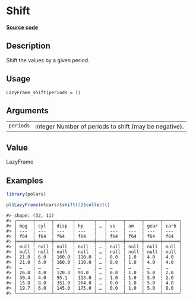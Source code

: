 

# Shift

[**Source code**](https://github.com/pola-rs/r-polars/tree/f1aede4d7d7f090c98651365a4120a8232503a4d/R/lazyframe__lazy.R#L933)

## Description

Shift the values by a given period.

## Usage

<pre><code class='language-R'>LazyFrame_shift(periods = 1)
</code></pre>

## Arguments

<table>
<tr>
<td style="white-space: nowrap; font-family: monospace; vertical-align: top">
<code id="LazyFrame_shift_:_periods">periods</code>
</td>
<td>
integer Number of periods to shift (may be negative).
</td>
</tr>
</table>

## Value

LazyFrame

## Examples

``` r
library(polars)

pl$LazyFrame(mtcars)$shift(2)$collect()
```

    #> shape: (32, 11)
    #> ┌──────┬──────┬───────┬───────┬───┬──────┬──────┬──────┬──────┐
    #> │ mpg  ┆ cyl  ┆ disp  ┆ hp    ┆ … ┆ vs   ┆ am   ┆ gear ┆ carb │
    #> │ ---  ┆ ---  ┆ ---   ┆ ---   ┆   ┆ ---  ┆ ---  ┆ ---  ┆ ---  │
    #> │ f64  ┆ f64  ┆ f64   ┆ f64   ┆   ┆ f64  ┆ f64  ┆ f64  ┆ f64  │
    #> ╞══════╪══════╪═══════╪═══════╪═══╪══════╪══════╪══════╪══════╡
    #> │ null ┆ null ┆ null  ┆ null  ┆ … ┆ null ┆ null ┆ null ┆ null │
    #> │ null ┆ null ┆ null  ┆ null  ┆ … ┆ null ┆ null ┆ null ┆ null │
    #> │ 21.0 ┆ 6.0  ┆ 160.0 ┆ 110.0 ┆ … ┆ 0.0  ┆ 1.0  ┆ 4.0  ┆ 4.0  │
    #> │ 21.0 ┆ 6.0  ┆ 160.0 ┆ 110.0 ┆ … ┆ 0.0  ┆ 1.0  ┆ 4.0  ┆ 4.0  │
    #> │ …    ┆ …    ┆ …     ┆ …     ┆ … ┆ …    ┆ …    ┆ …    ┆ …    │
    #> │ 26.0 ┆ 4.0  ┆ 120.3 ┆ 91.0  ┆ … ┆ 0.0  ┆ 1.0  ┆ 5.0  ┆ 2.0  │
    #> │ 30.4 ┆ 4.0  ┆ 95.1  ┆ 113.0 ┆ … ┆ 1.0  ┆ 1.0  ┆ 5.0  ┆ 2.0  │
    #> │ 15.8 ┆ 8.0  ┆ 351.0 ┆ 264.0 ┆ … ┆ 0.0  ┆ 1.0  ┆ 5.0  ┆ 4.0  │
    #> │ 19.7 ┆ 6.0  ┆ 145.0 ┆ 175.0 ┆ … ┆ 0.0  ┆ 1.0  ┆ 5.0  ┆ 6.0  │
    #> └──────┴──────┴───────┴───────┴───┴──────┴──────┴──────┴──────┘
